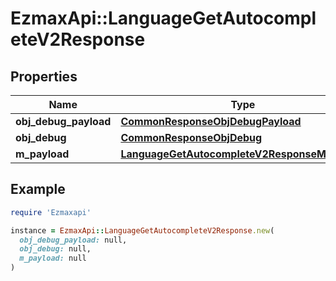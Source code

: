 # EzmaxApi::LanguageGetAutocompleteV2Response

## Properties

| Name | Type | Description | Notes |
| ---- | ---- | ----------- | ----- |
| **obj_debug_payload** | [**CommonResponseObjDebugPayload**](CommonResponseObjDebugPayload.md) |  |  |
| **obj_debug** | [**CommonResponseObjDebug**](CommonResponseObjDebug.md) |  | [optional] |
| **m_payload** | [**LanguageGetAutocompleteV2ResponseMPayload**](LanguageGetAutocompleteV2ResponseMPayload.md) |  |  |

## Example

```ruby
require 'Ezmaxapi'

instance = EzmaxApi::LanguageGetAutocompleteV2Response.new(
  obj_debug_payload: null,
  obj_debug: null,
  m_payload: null
)
```

